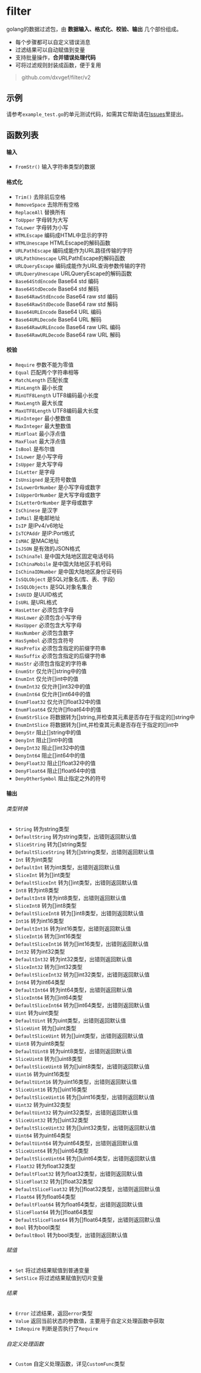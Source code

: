 # filter

golang的数据过滤包，由 **数据输入、格式化、校验、输出** 几个部份组成。

- 每个步骤都可以自定义错误消息
- 过滤结果可以自动赋值到变量
- 支持批量操作，**合并错误处理代码**
- 可将过滤规则封装成函数，便于复用

> github.com/dxvgef/filter/v2

## 示例

请参考`example_test.go`的单元测试代码，如需其它帮助请在[Issues](https://github.com/dxvgef/filter/issues)里提出。

## 函数列表

#### 输入
- `FromStr()` 输入字符串类型的数据

#### 格式化

- `Trim()` 去除前后空格
- `RemoveSpace` 去除所有空格
- `ReplaceAll` 替换所有
- `ToUpper` 字母转为大写
- `ToLower` 字母转为小写
- `HTMLEscape` 编码成HTML中显示的字符
- `HTMLUnescape` HTMLEscape的解码函数
- `URLPathEscape` 编码成能作为URL路径传输的字符
- `URLPathUnescape` URLPathEscape的解码函数
- `URLQueryEscape` 编码成能作为URL查询参数传输的字符
- `URLQueryUnescape` URLQueryEscape的解码函数
- `Base64StdEncode` Base64 std 编码
- `Base64StdDecode` Base64 std 解码
- `Base64RawStdEncode` Base64 raw std 编码
- `Base64RawStdDecode` Base64 raw std 解码
- `Base64URLEncode` Base64 URL 编码
- `Base64URLDecode` Base64 URL 解码
- `Base64RawURLEncode` Base64 raw URL 编码
- `Base64RawURLDecode` Base64 raw URL 解码


#### 校验
- `Require` 参数不能为零值
- `Equal` 匹配两个字符串相等
- `MatchLength` 匹配长度
- `MinLength` 最小长度
- `MinUTF8Length` UTF8编码最小长度
- `MaxLength` 最大长度
- `MaxUTF8Length` UTF8编码最大长度
- `MinInteger` 最小整数值
- `MaxInteger` 最大整数值
- `MinFloat` 最小浮点值
- `MaxFloat` 最大浮点值
- `IsBool` 是布尔值
- `IsLower` 是小写字母
- `IsUpper` 是大写字母
- `IsLetter` 是字母
- `IsUnsigned` 是无符号数值
- `IsLowerOrNumber` 是小写字母或数字
- `IsUpperOrNumber` 是大写字母或数字
- `IsLetterOrNumber` 是字母或数字
- `IsChinese` 是汉字
- `IsMail` 是电邮地址
- `IsIP` 是IPv4/v6地址
- `IsTCPAddr` 是IP:Port格式
- `IsMAC` 是MAC地址
- `IsJSON` 是有效的JSON格式
- `IsChinaTel` 是中国大陆地区固定电话号码
- `IsChinaMobile` 是中国大陆地区手机号码
- `IsChinaIDNumber` 是中国大陆地区身份证号码
- `IsSQLObject` 是SQL对象名(库、表、字段)
- `IsSQLObjects` 是SQL对象名集合
- `IsUUID` 是UUID格式
- `IsURL` 是URL格式
- `HasLetter` 必须包含字母
- `HasLower` 必须包含小写字母
- `HasUpper` 必须包含大写字母
- `HasNumber` 必须包含数字
- `HasSymbol` 必须包含符号
- `HasPrefix` 必须包含指定的前缀字符串
- `HasSuffix` 必须包含指定的后缀字符串
- `HasStr` 必须包含指定的字符串
- `EnumStr` 仅允许[]string中的值
- `EnumInt` 仅允许[]int中的值
- `EnumInt32` 仅允许[]int32中的值
- `EnumInt64` 仅允许[]int64中的值
- `EnumFloat32` 仅允许[]float32中的值
- `EnumFloat64` 仅允许[]float64中的值
- `EnumStrSlice` 将数据转为[]string,并检查其元素是否存在于指定的[]string中
- `EnumIntSlice` 将数据转为[]int,并检查其元素是否存在于指定的[]int中
- `DenyStr` 阻止[]string中的值
- `DenyInt` 阻止[]int中的值
- `DenyInt32` 阻止[]int32中的值
- `DenyInt64` 阻止[]int64中的值
- `DenyFloat32` 阻止[]float32中的值
- `DenyFloat64` 阻止[]float64中的值
- `DenyOtherSymbol` 阻止指定之外的符号

#### 输出

###### 类型转换
- `String` 转为string类型
- `DefaultString` 转为string类型，出错则返回默认值
- `SliceString` 转为[]string类型
- `DefaultSliceString` 转为[]string类型，出错则返回默认值
- `Int` 转为int类型
- `DefaultInt` 转为int类型，出错则返回默认值
- `SliceInt` 转为[]int类型
- `DefaultSliceInt` 转为[]int类型，出错则返回默认值
- `Int8` 转为int8类型
- `DefaultInt8` 转为int8类型，出错则返回默认值
- `SliceInt8` 转为[]int8类型
- `DefaultSliceInt8` 转为[]int8类型，出错则返回默认值
- `Int16` 转为int16类型
- `DefaultInt16` 转为int16类型，出错则返回默认值
- `SliceInt16` 转为[]int16类型
- `DefaultSliceInt16` 转为[]int16类型，出错则返回默认值
- `Int32` 转为int32类型
- `DefaultInt32` 转为int32类型，出错则返回默认值
- `SliceInt32` 转为[]int32类型
- `DefaultSliceInt32` 转为[]int32类型，出错则返回默认值
- `Int64` 转为int64类型
- `DefaultInt64` 转为int64类型，出错则返回默认值
- `SliceInt64` 转为[]int64类型
- `DefaultSliceInt64` 转为[]int64类型，出错则返回默认值
- `Uint` 转为uint类型
- `DefaultUint` 转为uint类型，出错则返回默认值
- `SliceUint` 转为[]uint类型
- `DefaultSliceUint` 转为[]uint类型，出错则返回默认值
- `Uint8` 转为uint8类型
- `DefaultUint8` 转为uint8类型，出错则返回默认值
- `SliceUint8` 转为[]uint8类型
- `DefaultSliceUint8` 转为[]uint8类型，出错则返回默认值
- `Uint16` 转为uint16类型
- `DefaultUint16` 转为uint16类型，出错则返回默认值
- `SliceUint16` 转为[]uint16类型
- `DefaultSliceUint16` 转为[]uint16类型，出错则返回默认值
- `Uint32` 转为uint32类型
- `DefaultUint32` 转为uint32类型，出错则返回默认值
- `SliceUint32` 转为[]uint32类型
- `DefaultSliceUint32` 转为[]uint32类型，出错则返回默认值
- `Uint64` 转为uint64类型
- `DefaultUint64` 转为uint64类型，出错则返回默认值
- `SliceUint64` 转为[]uint64类型
- `DefaultSliceUint64` 转为[]uint64类型，出错则返回默认值
- `Float32` 转为float32类型
- `DefaultFloat32` 转为float32类型，出错则返回默认值
- `SliceFloat32` 转为[]float32类型
- `DefaultSliceFloat32` 转为[]float32类型，出错则返回默认值
- `Float64` 转为float64类型
- `DefaultFloat64` 转为float64类型，出错则返回默认值
- `SliceFloat64` 转为[]float64类型
- `DefaultSliceFloat64` 转为[]float64类型，出错则返回默认值
- `Bool` 转为bool类型
- `DefaultBool` 转为bool类型，出错则返回默认值

###### 赋值 
- `Set` 将过滤结果赋值到普通变量
- `SetSlice` 将过滤结果赋值到切片变量

###### 结果
- `Error` 过滤结果，返回`error`类型
- `Value` 返回当前状态的参数值，主要用于自定义处理函数中获取
- `IsRequire` 判断是否执行了`Require`

###### 自定义处理函数

- `Custom` 自定义处理函数，详见`CustomFunc`类型
